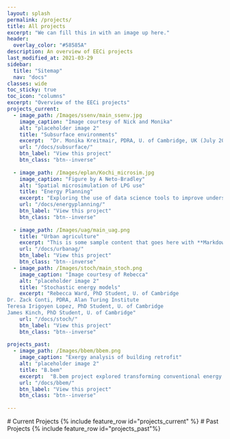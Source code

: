 ```yaml
---
layout: splash
permalink: /projects/
title: All projects
excerpt: "We can fill this in with an image up here."
header:
  overlay_color: "#58585A"
description: An overview of EECi projects
last_modified_at: 2021-03-29
sidebar:
  title: "Sitemap"
  nav: "docs"
classes: wide
toc_sticky: true
toc_icon: "columns"
excerpt: "Overview of the EECi projects"
projects_current:
  - image_path: /Images/ssenv/main_ssenv.jpg
    image_caption: "Image courtesy of Nick and Monika"
    alt: "placeholder image 2"
    title: "Subsurface environments"
    excerpt:  "Dr. Monika Kreitmair, PDRA, U. of Cambridge, UK (July 2019) \n Dr. Nikolas Makasis, PDRA, U. of Cambridge, UK (May 2019) "
    url: "/docs/subsurface/"
    btn_label: "View this project"
    btn_class: "btn--inverse"
    
  - image_path: /Images/eplan/Kochi_microsim.jpg
    image_caption: "Figure by A Neto-Bradley"
    alt: "Spatial microsimulation of LPG use"
    title: "Energy Planning"
    excerpt: "Exploring the use of data science tools to improve understanding and modelling of urban energy use."
    url: "/docs/energyplanning/"
    btn_label: "View this project"
    btn_class: "btn--inverse"
    
  - image_path: /Images/uag/main_uag.png
    title: "Urban agriculture"
    excerpt: "This is some sample content that goes here with **Markdown** formatting."
    url: "/docs/urbanag/"
    btn_label: "View this project"
    btn_class: "btn--inverse"
  - image_path: /Images/stoch/main_stoch.png
    image_caption: "Image courtesy of Rebecca"
    alt: "placeholder image 2"
    title: "Stochastic energy models"
    excerpt: "Rebecca Ward, PhD Student, U. of Cambridge
Dr. Zack Conti, PDRA, Alan Turing Institute
Teresa Irigoyen Lopez, PhD Student, U. of Cambridge
James Kinch, PhD Student, U. of Cambridge"
    url: "/docs/stoch/"
    btn_label: "View this project"
    btn_class: "btn--inverse"
    
projects_past:
  - image_path: /Images/bbem/bbem.png
    image_caption: "Exergy analysis of building retrofit"
    alt: "placeholder image 2"
    title: "B.bem"
    excerpt:  "B.bem project explored transforming conventional energy analysis processes to support the future energy management of existing non-domesting buildings"
    url: "/docs/bbem/"
    btn_label: "View this project"
    btn_class: "btn--inverse"
    
---
```


<!--<details open markdown="block">
  <summary>
    Table of contents
  </summary>
  {: .text-delta }
1. TOC
{:toc}
</details>--!>


# Current Projects

{% include feature_row id="projects_current" %}

# Past Projects

{% include feature_row id="projects_past"%}

